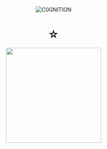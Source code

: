 ## 

<p align="center"> <img src="https://komarev.com/ghpvc/?username=C0GNITION&label=poop%20shards&color=ba202a&style=flat" alt="C0GNITION" /> </p>
<h1 align="center">☆</h1>
<p align="center"> 
  <img width="250" height="250" src="https://i.ibb.co/vYtQvX5/4389270812530d4d9645ef15531a5720.png">
</p>



